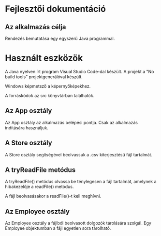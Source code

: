 # Fejlesztői dokumentáció

## Az alkalmazás célja

Rendezés bemutatása egy egyszerű Java programmal.

# Használt eszközök

A Java nyelven írt program Visual Studio Code-dal készült. A projekt a "No build tools" projektgenerálóval készült.

Windows képmetsző a képernyőképekhez. 

A forráskódok az src könyvtárban találhatók.

## Az App osztály

Az App osztály az alkalmazás belépési pontja. Csak az alkalmazás inditására használjuk.

##  A Store osztály

A Store osztály segítségével beolvassuk a .csv kiterjesztésü fájl tartalmát.

## A tryReadFile metódus

A tryReadFile() metódus olvassa be ténylegesen a fájl tartalmát, amelynek a hibakezelője a readFile() metódus.

A fájl beolvasásakor a readFile()-t kell meghívni.

## Az Employee osztály

Az Employee osztály a fájlból beolvasott dolgozók tárolására szolgál. Egy Employee objektumban a fájl egyetlen sora tárolható.